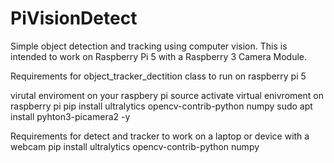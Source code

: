 # PiVisionDetect
Simple object detection and tracking using computer vision. This is intended to work on Raspberry Pi 5 with a Raspberry 3 Camera Module.

Requirements for object_tracker_dectition class to run on raspberry pi 5

virutal enviroment on your raspbery pi 
source activate virtual enivroment on raspberry pi
pip install ultralytics opencv-contrib-python numpy
sudo apt install pyhton3-picamera2 -y

Requirements for detect and tracker to work on a laptop or device with a webcam
pip install ultralytics opencv-contrib-python numpy


